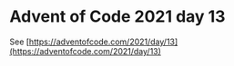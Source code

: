 # Advent of Code 2021 day 13

See [https://adventofcode.com/2021/day/13](https://adventofcode.com/2021/day/13)
